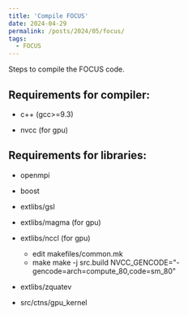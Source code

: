 ```yaml
---
title: 'Compile FOCUS'
date: 2024-04-29
permalink: /posts/2024/05/focus/
tags:
  - FOCUS
---
```


Steps to compile the FOCUS code.

## Requirements for compiler:

- c++ (gcc>=9.3)

- nvcc (for gpu)

## Requirements for libraries:

- openmpi

- boost

- extlibs/gsl

- extlibs/magma (for gpu)
    
- extlibs/nccl (for gpu)
    - edit makefiles/common.mk
    - make
    make -j src.build NVCC_GENCODE="-gencode=arch=compute_80,code=sm_80"

- extlibs/zquatev

- src/ctns/gpu_kernel

